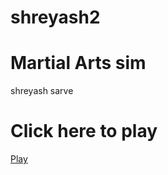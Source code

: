 # shreyash2
<html>
 


<body>
  <h1>Martial Arts sim</h1>
  <p>shreyash sarve</p>
</body>
</html>

 <head>
      <title>Martial arts sim</title>
   </head>

   <body>
      <h1>Click here to play</h1>
      <a href=" https://shreyash609.github.io/shreyash1/">Play</a>
   </body>
   <html>

